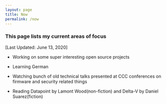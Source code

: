 ```yaml
---
layout: page
title: Now
permalink: /now
---
```


### This page lists my current areas of focus

[Last Updated: June 13, 2020]

- Working on some super interesting open source projects

- Learning German

- Watching bunch of old technical talks presented at CCC conferences on firmware and security related things

- Reading Datapoint by Lamont Wood(non-fiction) and Delta-V by Daniel Suarez(fiction)

